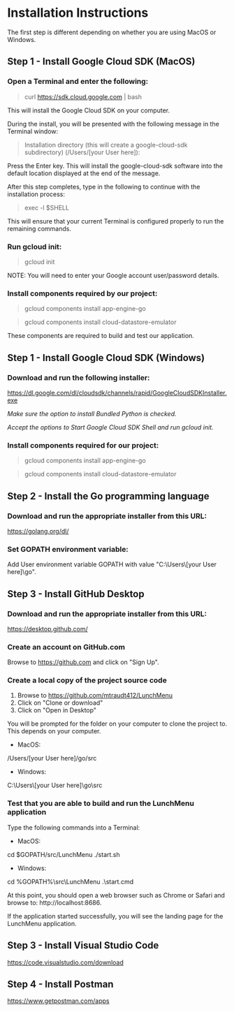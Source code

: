 
# Installation Instructions

The first step is different depending on whether you are using MacOS or Windows.

## Step 1 - Install Google Cloud SDK (MacOS)

### Open a Terminal and enter the following: 

>curl <https://sdk.cloud.google.com> | bash

This will install the Google Cloud SDK on your computer. 

During the install, you will be presented with the following message in the Terminal window: 

>Installation directory (this will create a google-cloud-sdk subdirectory) (/Users/[your User here]):

Press the Enter key. This will install the google-cloud-sdk software into the default location displayed at the end of the message.

After this step completes, type in the following to continue with the installation process: 

>exec -l $SHELL

This will ensure that your current Terminal is configured properly to run the remaining commands.

### Run gcloud init:

>gcloud init

NOTE: You will need to enter your Google account user/password details. 

### Install components required by our project:

>gcloud components install app-engine-go

>gcloud components install cloud-datastore-emulator

These components are required to build and test our application.

## Step 1 - Install Google Cloud SDK (Windows)

### Download and run the following installer:

https://dl.google.com/dl/cloudsdk/channels/rapid/GoogleCloudSDKInstaller.exe

_Make sure the option to install Bundled Python is checked._

_Accept the options to Start Google Cloud SDK Shell and run gcloud init._

### Install components required for our project:

>gcloud components install app-engine-go

>gcloud components install cloud-datastore-emulator

## Step 2 - Install the Go programming language

### Download and run the appropriate installer from this URL:

https://golang.org/dl/

### Set GOPATH environment variable:

Add User environment variable GOPATH with value "C:\\Users\\[your User here]\\go".

## Step 3 - Install GitHub Desktop

### Download and run the appropriate installer from this URL:

https://desktop.github.com/

### Create an account on GitHub.com

Browse to https://github.com and click on "Sign Up".

### Create a local copy of the project source code
1. Browse to https://github.com/mtraudt412/LunchMenu
2. Click on "Clone or download"
3. Click on "Open in Desktop"

You will be prompted for the folder on your computer to clone the project to. This depends on your computer.

* MacOS:

/Users/[your User here]/go/src

* Windows: 

C:\\Users\\[your User here]\\go\\src

### Test that you are able to build and run the LunchMenu application

Type the following commands into a Terminal:

* MacOS:

cd $GOPATH/src/LunchMenu
./start.sh

* Windows: 

cd %GOPATH%\\src\\LunchMenu
.\start.cmd

At this point, you should open a web browser such as Chrome or Safari and browse to: http://localhost:8686.

If the application started successfully, you will see the landing page for the LunchMenu application.


## Step 3 - Install Visual Studio Code

https://code.visualstudio.com/download

## Step 4 - Install Postman

https://www.getpostman.com/apps
